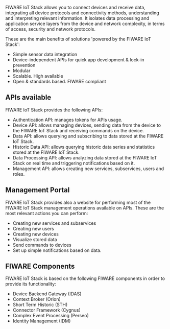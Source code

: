 FIWARE IoT Stack allows you to connect devices and receive data, integrating all 
device protocols and connectivity methods, understanding and interpreting relevant information. 
It isolates data processing and application service layers from the device and network complexity, 
in terms of access, security and network protocols.

These are the main benefits of solutions 'powered by the FIWARE IoT Stack':

- Simple sensor data integration 
- Device-independent APIs for quick app development & lock-in prevention
- Modular
- Scalable. High available
- Open & standards based. FIWARE compliant

## APIs available 

FIWARE IoT Stack provides the following APIs:

- Authentication API: manages tokens for APIs usage.
- Device API: allows managing devices, sending data from the device to the FIWARE IoT Stack and receiving commands on the device.
- Data API: allows querying and subscribing to data stored at the FIWARE IoT Stack.
- Historic Data API: allows querying historic data series and statistics stored at the FIWARE IoT Stack.
- Data Processing API: allows analyzing data stored at the FIWARE IoT Stack on real time and triggering notifications based on it.
- Management API: allows creating new services, subservices, users and roles. 

## Management Portal 

FIWARE IoT Stack provides also a website for performing most of the FIWARE IoT Stack management operations available on APIs. These are the most relevant actions you can perform:

- Creating new services and subservices
- Creating new users 
- Creating new devices
- Visualize stored data
- Send commands to devices
- Set up simple notifications based on data. 

## FIWARE Components

FIWARE IoT Stack is based on the following FIWARE components in order to provide its functionality:

- Device Backend Gateway (IDAS)
- Context Broker (Orion)
- Short Term Historic (STH)
- Connector Framework (Cygnus)
- Complex Event Processing (Perseo)
- Identity Management (IDM)


